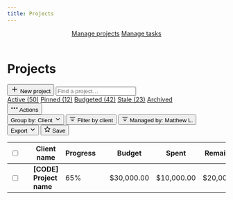 ```yaml
---
title: Projects
---
```


<header id="top-nav">
  <nav>
    <a href="#" class="is-active">Manage projects</a>
    <a href="/harvest-nav/tasks">Manage tasks</a>
  </nav>
</header>

<main>
  <div class="flex justify-space-between">
    <div class="flex">
      <h1>Projects</h1>
    </div>
    <div class="flex">
      <button class="button primary">
        <svg xmlns="http://www.w3.org/2000/svg" width="18" height="18" viewBox="0 0 24 24" fill="none" stroke="currentColor" stroke-width="2" stroke-linecap="round" stroke-linejoin="round"><line x1="12" y1="5" x2="12" y2="19"></line><line x1="5" y1="12" x2="19" y2="12"></line></svg>
        New project
      </button>
      <input class="input search" type="text" placeholder="Find a project…">
    </div>
  </div>

  <div class="tabs mt-24 mb-16">
    <nav>
      <a href="#" class="is-active">Active (50)</a>
      <a href="#">Pinned (12)</a>
      <a href="#">Budgeted (42)</a>
      <a href="#">Stale (23)</a>
      <a href="#">Archived</a>
    </nav>
  </div>

  <div class="flex justify-space-between">
    <div class="flex">
      <button class="button button-sm is-disabled"><svg xmlns="http://www.w3.org/2000/svg" width="17" height="17" viewBox="0 0 24 24" fill="none" stroke="currentColor" stroke-width="3" stroke-linecap="round" stroke-linejoin="round"><circle cx="12" cy="12" r="1"></circle><circle cx="20" cy="12" r="1"></circle><circle cx="4" cy="12" r="1"></circle></svg> Actions</button>
    </div>
    <div class="flex">
      <button class="button button-sm">Group by: <span>Client</span> <svg xmlns="http://www.w3.org/2000/svg" width="15" height="15" viewBox="0 0 24 24" fill="none" stroke="currentColor" stroke-width="2" stroke-linecap="round" stroke-linejoin="round"><polyline points="8 10 14 16 20 10"></polyline></svg></button>
      <button class="button button-sm"><svg xmlns="http://www.w3.org/2000/svg" width="15" height="15" viewBox="0 0 24 24" fill="none" stroke="currentColor" stroke-width="2" stroke-linecap="round" stroke-linejoin="round"><line x1="6" y1="12" x2="18" y2="12"></line><line x1="3" y1="6" x2="21" y2="6"></line><line x1="9" y1="18" x2="15" y2="18"></line></svg> Filter by client</button>
      <button class="button button-sm is-filtered"><svg xmlns="http://www.w3.org/2000/svg" width="15" height="15" viewBox="0 0 24 24" fill="none" stroke="currentColor" stroke-width="2" stroke-linecap="round" stroke-linejoin="round"><line x1="6" y1="12" x2="18" y2="12"></line><line x1="3" y1="6" x2="21" y2="6"></line><line x1="9" y1="18" x2="15" y2="18"></line></svg> Managed by: <span>Matthew L.</span></button>
      <button class="button button-sm">Export <svg xmlns="http://www.w3.org/2000/svg" width="15" height="15" viewBox="0 0 24 24" fill="none" stroke="currentColor" stroke-width="2" stroke-linecap="round" stroke-linejoin="round"><polyline points="8 10 14 16 20 10"></polyline></svg></button>
      <button class="button button-sm"><svg xmlns="http://www.w3.org/2000/svg" width="15" height="15" viewBox="0 0 24 24" fill="none" stroke="currentColor" stroke-width="2" stroke-linecap="round" stroke-linejoin="round"><polygon points="12 2 15.09 8.26 22 9.27 17 14.14 18.18 21.02 12 17.77 5.82 21.02 7 14.14 2 9.27 8.91 8.26 12 2"></polygon></svg> Save</button>
    </div>
  </div>

  <div class="table-wrapper mt-16">
    <table border="0" class="table" cellpadding="0" cellspacing="0">
      <tbody>
        <tr>
          <th class="no-width"><input type="checkbox"></th>
          <th class="no-width"></th>
          <th class="nowrap">Client name</th>
          <th class="no-width text-right">Progress</th>
          <th class="no-width"></th>
          <th class="no-width text-right">Budget</th>
          <th class="no-width text-right">Spent</th>
          <th class="no-width text-right">Remaining</th>
          <th class="no-width"></th>
        </tr>
      </tbody>
      <tbody>
        <tr>
          <td class="no-width"><input type="checkbox"></td>
          <td class="no-width"><svg xmlns="http://www.w3.org/2000/svg" width="15" height="15" fill="none" viewBox="0 0 24 24" stroke="currentColor" stroke-linecap="round" stroke-width="2" style="vertical-align:middle;"><path d="M7 6.1V5c0-1.1.8-2 2-2h6a2 2 0 0 1 2 2v1.1c0 .5-.3.9-.8.9h-.3c-.3 0-.6.3-.6.7 0 .2 0 .4.2.5 1 .8 2.6 2.5 3.2 4.8.3 1-.6 2-1.7 2H7c-1.1 0-2-1-1.7-2 .6-2.3 2.1-4 3.2-4.8l.2-.5c0-.4-.3-.7-.6-.7h-.3a.9.9 0 0 1-.9-.9ZM12 15v6"></path></svg></td>
          <td class="nowrap">
            <strong>[CODE] Project name</strong>
          </td>
          <td class="no-width text-right">65%</td>
          <td class="no-width"><div class="meter"></div></td>
          <td class="no-width text-right">$30,000.00</td>
          <td class="no-width text-right">$10,000.00</td>
          <td class="no-width text-right nowrap">$20,000.00</td>
          <td class="no-width">
            <a href="/harvest-nav/project-analysis" class="button button-sm button-empty button-icon">
              <svg xmlns="http://www.w3.org/2000/svg" width="17" height="17" viewBox="0 0 24 24" fill="none" stroke="currentColor" stroke-width="3" stroke-linecap="round" stroke-linejoin="round"><circle cx="12" cy="12" r="1"></circle><circle cx="20" cy="12" r="1"></circle><circle cx="4" cy="12" r="1"></circle></svg>
            </a>
          </td>
        </tr>
      </tbody>
    </table>
  </div>
</main>

